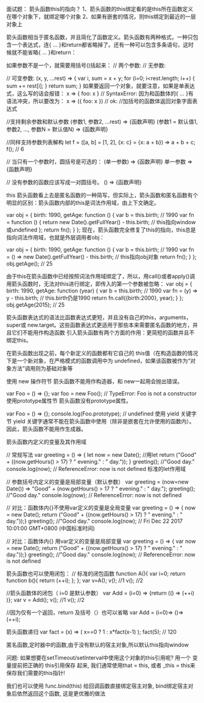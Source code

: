 面试题：
    箭头函数this的指向？
      1、箭头函数的this绑定看的是this所在函数定义在哪个对象下，就绑定哪个对象
      2、如果有嵌套的情况，则this绑定到最近的一层对象上

箭头函数相当于匿名函数，并且简化了函数定义。箭头函数有两种格式，一种只包含一个表达式，连{ ... }和return都省略掉了。还有一种可以包含多条语句，这时候就不能省略{ ... }和return：

如果参数不是一个，就需要用括号()括起来：
// 两个参数:
// 无参数:

// 可变参数:
(x, y, ...rest) => {
    var i, sum = x + y;
    for (i=0; i<rest.length; i++) {
        sum += rest[i];
    }
    return sum;
}
如果要返回一个对象，就要注意，如果是单表达式，这么写的话会报错：
x => { foo: x }    // SyntaxError:
因为和函数体的{ ... }有语法冲突，所以要改为：
x => ({ foo: x })   // ok:
//加括号的函数体返回对象字面表达式

//支持剩余参数和默认参数
(参数1, 参数2, ...rest) => {函数声明}
(参数1 = 默认值1,参数2, …, 参数N = 默认值N) => {函数声明}

//同样支持参数列表解构
let f = ([a, b] = [1, 2], {x: c} = {x: a + b}) => a + b + c;
f();  // 6

// 当只有一个参数时，圆括号是可选的：
(单一参数) => {函数声明}
单一参数 => {函数声明}

// 没有参数的函数应该写成一对圆括号。
() => {函数声明}


this
箭头函数看上去是匿名函数的一种简写，但实际上，箭头函数和匿名函数有个明显的区别：箭头函数内部的this是词法作用域，由上下文确定。

var obj = {
    birth: 1990,
    getAge: function () {
        var b = this.birth; // 1990
        var fn = function () {
            return new Date().getFullYear() - this.birth; // this指向window或undefined
        };
        return fn();
    }
};
现在，箭头函数完全修复了this的指向，this总是指向词法作用域，也就是外层调用者obj：

var obj = {
    birth: 1990,
    getAge: function () {
        var b = this.birth; // 1990
        var fn = () => new Date().getFullYear() - this.birth; // this指向obj对象
        return fn();
    }
};
obj.getAge(); // 25

由于this在箭头函数中已经按照词法作用域绑定了，所以，用call()或者apply()调用箭头函数时，无法对this进行绑定，即传入的第一个参数被忽略：
var obj = {
    birth: 1990,
    getAge: function (year) {
        var b = this.birth; // 1990
        var fn = (y) => y - this.birth; // this.birth仍是1990
        return fn.call({birth:2000}, year);
    }
};
obj.getAge(2015); // 25


箭头函数表达式的语法比函数表达式更短，并且没有自己的this，arguments，super或 new.target。这些函数表达式更适用于那些本来需要匿名函数的地方，并且它们不能用作构造函数
引入箭头函数有两个方面的作用：更简短的函数并且不绑定this。

在箭头函数出现之前，每个新定义的函数都有它自己的 this值（在构造函数的情况下是一个新对象，在严格模式的函数调用中为 undefined，如果该函数被作为“对象方法”调用则为基础对象等

使用 new 操作符节
箭头函数不能用作构造器，和 new一起用会抛出错误。

var Foo = () => {};
var foo = new Foo(); // TypeError: Foo is not a constructor
使用prototype属性节
箭头函数没有prototype属性。

var Foo = () => {};
console.log(Foo.prototype); // undefined
使用 yield 关键字节
 yield 关键字通常不能在箭头函数中使用（除非是嵌套在允许使用的函数内）。因此，箭头函数不能用作生成器。

箭头函数内定义的变量及其作用域

// 常规写法
var greeting = () => {
    let now = new Date();    //用let
     return ("Good" + ((now.getHours() > 17) ? " evening." : " day."));
     }
greeting();          //"Good day."
console.log(now);    // ReferenceError: now is not defined 标准的let作用域

// 参数括号内定义的变量是局部变量（默认参数）
var greeting = (now=new Date()) => "Good" + (now.getHours() > 17 ? " evening." : " day.");
greeting();          //"Good day."
console.log(now);    // ReferenceError: now is not defined

// 对比：函数体内{}不使用var定义的变量是全局变量
var greeting = () => {
    now = new Date(); 
    return ("Good" + ((now.getHours() > 17) ? " evening." : " day."));}
greeting();           //"Good day."
console.log(now);     // Fri Dec 22 2017 10:01:00 GMT+0800 (中国标准时间)

// 对比：函数体内{} 用var定义的变量是局部变量
var greeting = () => {
    var now = new Date();
     return ("Good" + ((now.getHours() > 17) ? " evening." : " day."));}
greeting(); //"Good day."
console.log(now);    // ReferenceError: now is not defined
 

箭头函数也可以使用闭包：
// 标准的闭包函数
function A(){
      var i=0;
      return function b(){
              return (++i);
      };
};
var v=A();
v();    //1
v();    //2

//箭头函数体的闭包（ i=0 是默认参数）
var Add = (i=0) => {return (() => (++i) )};
var v = Add();
v();           //1
v();           //2

//因为仅有一个返回，return 及括号（）也可以省略
var Add = (i=0)=> ()=> (++i);
 

 箭头函数递归
var fact = (x) => ( x==0 ?  1 : x*fact(x-1) );
fact(5);       // 120


<script>
 var obj = {
   say: function () {
     setTimeout(function () {
       console.log(this) //结果是: window
     });
   }
 }
 obj.say();
</script>

匿名函数,定时器中的函数,由于没有默认的宿主对象,所以默认this指向window

问题: 如果想要在setTimeout/setInterval中使用这个对象的this引用呢?
用一个 变量提前把正确的 this引用保存 起来, 我们通常使用that = this, 或者 _this = this来保存我们需要的this指针!

<script>
  var obj = {
    func: function() {},
    say: function () {
      var that = this;   //此时的this就是obj对象
      console.log(this);    //obj   func:f    say:f
      setTimeout(function () {
        console.log(this)//window
        that.func()
      });
    }
  }
  obj.say();
 </script>
我们也可以使用 func.bind(this) 给回调函数直接绑定宿主对象, bind绑定宿主对象后依然返回这个函数, 这是更优雅的做法
<script>  
  var obj = {  
    func: function() {},  
    say: function () {  
       // 此时的this就是obj对象  
      setTimeout(function () {  
        console.log(this)  
        this.func()  
      }.bind(this));  
    }  
  }  
  obj.say(); // obj  
</script>  